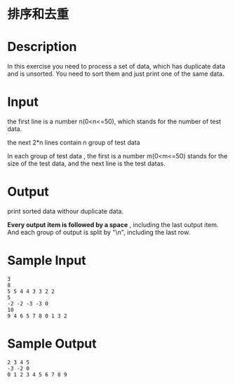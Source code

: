 # 排序和去重

# Description

In this exercise you need to process a set of data, which has duplicate data and is unsorted. You need to sort them and just print one of the same data.

# Input

the first line is a number n(0<n<=50), which stands for the number of test data.

the next 2*n lines contain n group of test data

In each group of test data , the first is a number m(0<m<=50) stands for the size of the test data, and the next line is the test datas.

# Output

print sorted data withour duplicate data.

**Every output item is followed by a space** , including the last output item. And each group of output is split by "\n", including the last row.

# Sample Input
```
3
8
5 5 4 4 3 3 2 2
5
-2 -2 -3 -3 0
10
9 4 6 5 7 8 0 1 3 2

``` 

# Sample Output
```
2 3 4 5 
-3 -2 0 
0 1 2 3 4 5 6 7 8 9 

```

